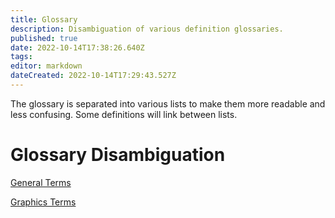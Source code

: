 ```yaml
---
title: Glossary
description: Disambiguation of various definition glossaries.
published: true
date: 2022-10-14T17:38:26.640Z
tags: 
editor: markdown
dateCreated: 2022-10-14T17:29:43.527Z
---
```


The glossary is separated into various lists to make them more readable and less confusing. Some definitions will link between lists.

# Glossary Disambiguation
[General Terms](/definitions/general)

[Graphics Terms](/definitions/graphics)
